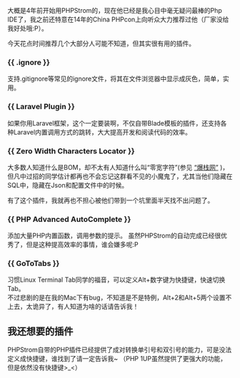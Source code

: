 大概是4年前开始用PHPStrom的，现在他已经是我心目中毫无疑问最棒的Php IDE了，我之前还特意在14年的China PHPcon上向听众大力推荐过他（厂家没给我好处哦:P）。 

今天花点时间推荐几个大部分人可能不知道，但其实很有用的插件。

### {{ .ignore }}
支持.gitignore等常见的ignore文件，将其在文件浏览器中显示成灰色，简单，实用。

### {{ Laravel Plugin }}
如果你用Laravel框架，这个一定要装啊，不仅自带Blade模板的插件，还支持各种Laravel内置调用方式的跳转，大大提高开发和阅读代码的效率。

### {{ Zero Width Characters Locator }}
大多数人知道什么是BOM，却不太有人知道什么叫“零宽字符”(参见 [“爆栈网”](http://stackoverflow.com/questions/9868796/)  )，但凡中过招的同学估计都再也不会忘记这群看不见的小魔鬼了，尤其当他们隐藏在SQL中，隐藏在Json和配置文件中的时候。  

有了这个插件，我就再也不担心被他们带到一个坑里面半天找不出问题了。

### {{ PHP Advanced AutoComplete }}
添加大量PHP内置函数，调用参数的提示。 虽然PHPStrom的自动完成已经很优秀了，但是这种提高效率的事情，谁会嫌多呢:P

### {{ GoToTabs }}
习惯Linux Terminal Tab同学的福音，可以定义Alt+数字键为快捷键，快速切换Tab。  
不过悲剧的是在我的Mac下有bug，不知道是不是特例，Alt+2和Alt+5两个设置不上去，太诡异了，有人知道为啥的话请告诉我！


## 我还想要的插件
PHPStrom自带的PHP插件已经提供了成对转换单引号和双引号的能力，可是没法定义成快捷键，谁找到了请一定告诉我~ （PHP 1UP虽然提供了更强大的功能，但是依然没有快捷键>_<）
